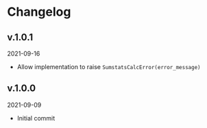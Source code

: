 
# Changelog


## v.1.0.1

2021-09-16

- Allow implementation to raise `SumstatsCalcError(error_message)`

## v.1.0.0

2021-09-09

- Initial commit
